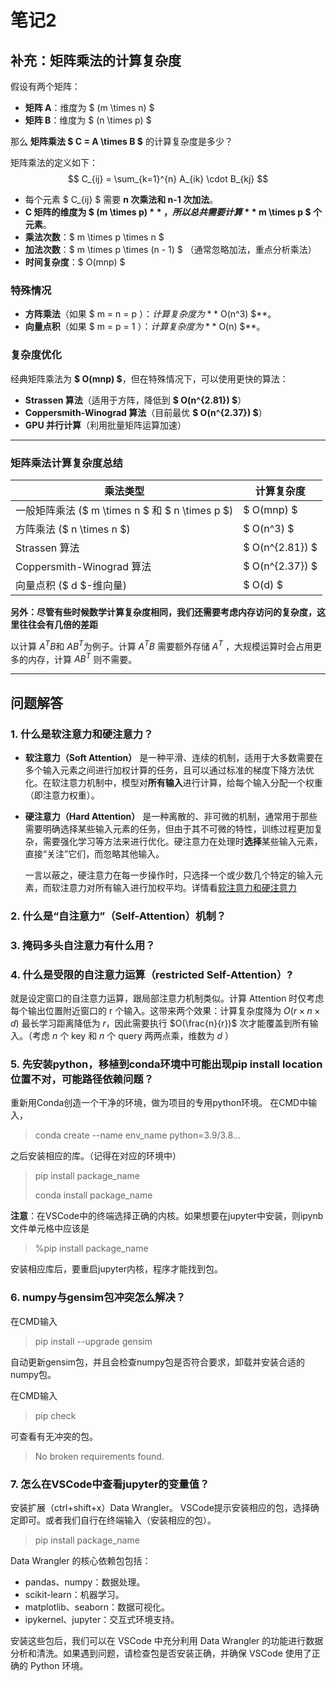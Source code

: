 # 笔记2



##  **补充：矩阵乘法的计算复杂度**

假设有两个矩阵：
- **矩阵 A**：维度为 $ (m \times n) $
- **矩阵 B**：维度为 $ (n \times p) $

那么 **矩阵乘法 $ C = A \times B $** 的计算复杂度是多少？

矩阵乘法的定义如下：
$$
C_{ij} = \sum_{k=1}^{n} A_{ik} \cdot B_{kj}
$$
- 每个元素 $ C_{ij} $ 需要 **n 次乘法和 n-1 次加法**。
- **C 矩阵的维度为 $ (m \times p) $**，所以总共需要计算 **$ m \times p $ 个元素**。
- **乘法次数**：$ m \times p \times n $
- **加法次数**：$ m \times p \times (n - 1) $ （通常忽略加法，重点分析乘法）
- **时间复杂度**：$ O(mnp) $

### **特殊情况**
- **方阵乘法**（如果 $ m = n = p $）：计算复杂度为 **$ O(n^3) $**。
- **向量点积**（如果 $ m = p = 1 $）：计算复杂度为 **$ O(n) $**。


### **复杂度优化**
经典矩阵乘法为 **$ O(mnp) $**，但在特殊情况下，可以使用更快的算法：
- **Strassen 算法**（适用于方阵，降低到 **$ O(n^{2.81}) $**）
- **Coppersmith-Winograd 算法**（目前最优 **$ O(n^{2.37}) $**）
- **GPU 并行计算**（利用批量矩阵运算加速）

---

### **矩阵乘法计算复杂度总结**
| 乘法类型 | 计算复杂度 |
|----------|------------|
| 一般矩阵乘法 ($ m \times n $ 和 $ n \times p $) | $ O(mnp) $ |
| 方阵乘法 ($ n \times n $) | $ O(n^3) $ |
| Strassen 算法 | $ O(n^{2.81}) $ |
| Coppersmith-Winograd 算法 | $ O(n^{2.37}) $ |
| 向量点积 ($ d $-维向量) | $ O(d) $ |

**另外：尽管有些时候数学计算复杂度相同，我们还需要考虑内存访问的复杂度，这里往往会有几倍的差距**<p>
以计算 $A^TB$和 $AB^T$为例子。计算 $A^TB$ 需要额外存储 $A^T$ ，大规模运算时会占用更多的内存，计算 $AB^T$ 则不需要。

---











## 问题解答
### 1. 什么是软注意力和硬注意力？<p>
- **软注意力（Soft Attention）** 是一种平滑、连续的机制，适用于大多数需要在多个输入元素之间进行加权计算的任务，且可以通过标准的梯度下降方法优化。在软注意力机制中，模型对**所有输入**进行计算，给每个输入分配一个权重（即注意力权重）。<p>
- **硬注意力（Hard Attention）** 是一种离散的、非可微的机制，通常用于那些需要明确选择某些输入元素的任务，但由于其不可微的特性，训练过程更加复杂，需要强化学习等方法来进行优化。硬注意力在处理时**选择**某些输入元素，直接“关注”它们，而忽略其他输入。<p>
一言以蔽之，硬注意力在每一步操作时，只选择一个或少数几个特定的输入元素，而软注意力对所有输入进行加权平均。详情看[软注意力和硬注意力](https://github.com/RINZERON/fun-transformer/blob/main/docs/chapter2/%E8%BD%AF%E6%B3%A8%E6%84%8F%E5%8A%9B%E5%92%8C%E7%A1%AC%E6%B3%A8%E6%84%8F%E5%8A%9B.md)


### 2. 什么是“自注意力”（Self-Attention）机制？<p>





### 3. 掩码多头自注意力有什么用？


### 4. 什么是受限的自注意力运算（restricted Self-Attention）?

就是设定窗口的自注意力运算，跟局部注意力机制类似。计算 Attention 时仅考虑每个输出位置附近窗口的 r 个输入。这带来两个效果：计算复杂度降为 $O(r \times n \times d)$ 最长学习距离降低为 $r$，因此需要执行 $O(\frac{n}{r})$ 次才能覆盖到所有输入。（考虑 $n$ 个 key 和 $n$ 个 query 两两点乘，维数为 $d$ ）


### 5. **先安装python，移植到conda环境中可能出现pip install location位置不对，可能路径依赖问题？**

重新用Conda创造一个干净的环境，做为项目的专用python环境。
在CMD中输入，
>conda create --name env_name python=3.9/3.8...

之后安装相应的库。（记得在对应的环境中）
>pip install package_name<p>
>conda install  package_name

**注意**：在VSCode中的终端选择正确的内核。如果想要在jupyter中安装，则ipynb文件单元格中应该是
>%pip install package_name

安装相应库后，要重启jupyter内核，程序才能找到包。

### 6. **numpy与gensim包冲突怎么解决？**
在CMD输入

>pip install --upgrade gensim

自动更新gensim包，并且会检查numpy包是否符合要求，卸载并安装合适的numpy包。

在CMD输入
>pip check

可查看有无冲突的包。
>No broken requirements found.

### 7. **怎么在VSCode中查看jupyter的变量值？**

安装扩展（ctrl+shift+x）Data Wrangler。
VSCode提示安装相应的包，选择确定即可。或者我们自行在终端输入（安装相应的包）。
>pip install package_name

Data Wrangler 的核心依赖包包括：
- pandas、numpy：数据处理。
- scikit-learn：机器学习。
- matplotlib、seaborn：数据可视化。
- ipykernel、jupyter：交互式环境支持。

安装这些包后，我们可以在 VSCode 中充分利用 Data Wrangler 的功能进行数据分析和清洗。如果遇到问题，请检查包是否安装正确，并确保 VSCode 使用了正确的 Python 环境。
